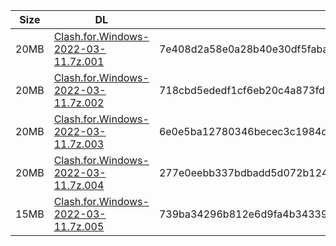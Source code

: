 |    Size   |     DL  | sha512sum |
|  ---  |  ---  |  ---  |
| 20MB | [Clash.for.Windows-2022-03-11.7z.001](https://cdn.jsdelivr.net/gh/appleians/cfw_intel@main/Clash.for.Windows-2022-03-11.7z.001) | 7e408d2a58e0a28b40e30df5fabac33e9606e19d9294787eec06e43c5957bd6409a8033bdb7d0858f61e1d0ab40dd10b9f4cfd6a688874a213c0f409af18a79c |
| 20MB | [Clash.for.Windows-2022-03-11.7z.002](https://cdn.jsdelivr.net/gh/appleians/cfw_intel@main/Clash.for.Windows-2022-03-11.7z.002) | 718cbd5ededf1cf6eb20c4a873fd98f3216e3f100c527de7aa8d2e355937bb3964a7376cc5c352b2e8ba833573bdcfff1641372726206062617b2cc361a18648 |
| 20MB | [Clash.for.Windows-2022-03-11.7z.003](https://cdn.jsdelivr.net/gh/appleians/cfw_intel@main/Clash.for.Windows-2022-03-11.7z.003) | 6e0e5ba12780346becec3c1984d80484d8530ba3874e5bed7ab71558737cb753b0040af42bbc58bcfc8b7ccd4a062aff1c6410e12f0f24ea61cd820fe3b6053d |
| 20MB | [Clash.for.Windows-2022-03-11.7z.004](https://cdn.jsdelivr.net/gh/appleians/cfw_intel@main/Clash.for.Windows-2022-03-11.7z.004) | 277e0eebb337bdbadd5d072b1240de06827f8dfab4783d21eabbf7c51a66870feb420cce7d241f06610e6804c8d53449cf48f25e7046f612db2a64048e76b1f0 |
| 15MB | [Clash.for.Windows-2022-03-11.7z.005](https://cdn.jsdelivr.net/gh/appleians/cfw_intel@main/Clash.for.Windows-2022-03-11.7z.005) | 739ba34296b812e6d9fa4b34339cbb8885dd087cc444c877b5c98c660674edeb0c5ef649181c6e750958c97a954fd0aeb83fb5634768e2467aa802ffdc4cc54b |
